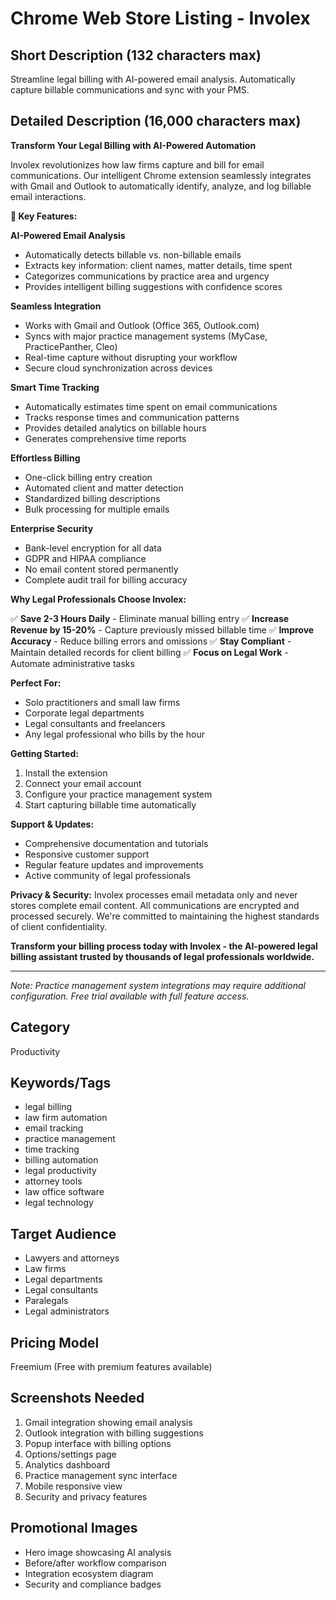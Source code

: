 # Chrome Web Store Listing - Involex

## Short Description (132 characters max)
Streamline legal billing with AI-powered email analysis. Automatically capture billable communications and sync with your PMS.

## Detailed Description (16,000 characters max)

**Transform Your Legal Billing with AI-Powered Automation**

Involex revolutionizes how law firms capture and bill for email communications. Our intelligent Chrome extension seamlessly integrates with Gmail and Outlook to automatically identify, analyze, and log billable email interactions.

**🚀 Key Features:**

**AI-Powered Email Analysis**
- Automatically detects billable vs. non-billable emails
- Extracts key information: client names, matter details, time spent
- Categorizes communications by practice area and urgency
- Provides intelligent billing suggestions with confidence scores

**Seamless Integration**
- Works with Gmail and Outlook (Office 365, Outlook.com)
- Syncs with major practice management systems (MyCase, PracticePanther, Cleo)
- Real-time capture without disrupting your workflow
- Secure cloud synchronization across devices

**Smart Time Tracking**
- Automatically estimates time spent on email communications
- Tracks response times and communication patterns
- Provides detailed analytics on billable hours
- Generates comprehensive time reports

**Effortless Billing**
- One-click billing entry creation
- Automated client and matter detection
- Standardized billing descriptions
- Bulk processing for multiple emails

**Enterprise Security**
- Bank-level encryption for all data
- GDPR and HIPAA compliance
- No email content stored permanently
- Complete audit trail for billing accuracy

**Why Legal Professionals Choose Involex:**

✅ **Save 2-3 Hours Daily** - Eliminate manual billing entry
✅ **Increase Revenue by 15-20%** - Capture previously missed billable time
✅ **Improve Accuracy** - Reduce billing errors and omissions
✅ **Stay Compliant** - Maintain detailed records for client billing
✅ **Focus on Legal Work** - Automate administrative tasks

**Perfect For:**
- Solo practitioners and small law firms
- Corporate legal departments
- Legal consultants and freelancers
- Any legal professional who bills by the hour

**Getting Started:**
1. Install the extension
2. Connect your email account
3. Configure your practice management system
4. Start capturing billable time automatically

**Support & Updates:**
- Comprehensive documentation and tutorials
- Responsive customer support
- Regular feature updates and improvements
- Active community of legal professionals

**Privacy & Security:**
Involex processes email metadata only and never stores complete email content. All communications are encrypted and processed securely. We're committed to maintaining the highest standards of client confidentiality.

**Transform your billing process today with Involex - the AI-powered legal billing assistant trusted by thousands of legal professionals worldwide.**

---

*Note: Practice management system integrations may require additional configuration. Free trial available with full feature access.*

## Category
Productivity

## Keywords/Tags
- legal billing
- law firm automation
- email tracking
- practice management
- time tracking
- billing automation
- legal productivity
- attorney tools
- law office software
- legal technology

## Target Audience
- Lawyers and attorneys
- Law firms
- Legal departments
- Legal consultants
- Paralegals
- Legal administrators

## Pricing Model
Freemium (Free with premium features available)

## Screenshots Needed
1. Gmail integration showing email analysis
2. Outlook integration with billing suggestions
3. Popup interface with billing options
4. Options/settings page
5. Analytics dashboard
6. Practice management sync interface
7. Mobile responsive view
8. Security and privacy features

## Promotional Images
- Hero image showcasing AI analysis
- Before/after workflow comparison
- Integration ecosystem diagram
- Security and compliance badges
